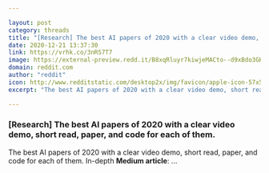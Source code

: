 ```yaml
---

layout: post
category: threads
title: "[Research] The best AI papers of 2020 with a clear video demo, short read, paper, and code for each of them."
date: 2020-12-21 13:37:30
link: https://vrhk.co/3nR57T7
image: https://external-preview.redd.it/B8xqRluyr7kiwjeMACto--d9xBdo3GKEKK2hmNQtzoY.jpg?width=1200&height=628.272251309&auto=webp&crop=1200:628.272251309,smart&s=d180931e0e59722fce2c1f2006ef956ed43c97fe
domain: reddit.com
author: "reddit"
icon: http://www.redditstatic.com/desktop2x/img/favicon/apple-icon-57x57.png
excerpt: "The best AI papers of 2020 with a clear video demo, short read, paper, and code for each of them. In-depth **Medium article**: ..."

---
```


### [Research] The best AI papers of 2020 with a clear video demo, short read, paper, and code for each of them.

The best AI papers of 2020 with a clear video demo, short read, paper, and code for each of them. In-depth **Medium article**: ...